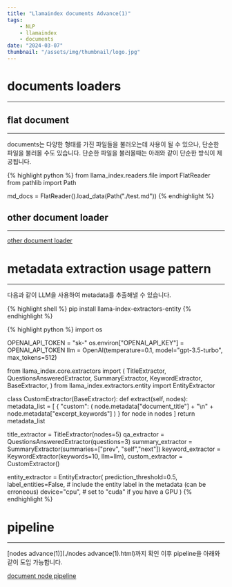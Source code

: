 ```yaml
---
title: "Llamaindex documents Advance(1)"
tags:
    - NLP
    - llamaindex
    - documents
date: "2024-03-07"
thumbnail: "/assets/img/thumbnail/logo.jpg"
---
```


# documents loaders
---

## flat document
---
documents는 다양한 형태를 가진 파일들을 불러오는데 사용이 될 수 있으나, 단순한 파일을 불러올 수도 있습니다. 단순한 파일을 불러올때는 아래와 같이 단순한 방식이 제공됩니다.

{% highlight python %}
from llama_index.readers.file import FlatReader
from pathlib import Path

md_docs = FlatReader().load_data(Path("./test.md"))
{% endhighlight %}

## other document loader
---
[other document loader](https://docs.llamaindex.ai/en/stable/module_guides/loading/connector/modules/)

# metadata extraction usage pattern
---
다음과 같이 LLM을 사용하여 metadata를 추출해낼 수 있습니다.

{% highlight shell %}
pip install llama-index-extractors-entity
{% endhighlight %}

{% highlight python %}
import os

OPENAI_API_TOKEN = "sk-"
os.environ["OPENAI_API_KEY"] = OPENAI_API_TOKEN
llm = OpenAI(temperature=0.1, model="gpt-3.5-turbo", max_tokens=512)

from llama_index.core.extractors import (
    TitleExtractor,
    QuestionsAnsweredExtractor,
    SummaryExtractor,
    KeywordExtractor,
    BaseExtractor,
)
from llama_index.extractors.entity import EntityExtractor

class CustomExtractor(BaseExtractor):
    def extract(self, nodes):
        metadata_list = [
            {
                "custom": (
                    node.metadata["document_title"]
                    + "\n"
                    + node.metadata["excerpt_keywords"]
                )
            }
            for node in nodes
        ]
        return metadata_list

title_extractor = TitleExtractor(nodes=5)
qa_extractor = QuestionsAnsweredExtractor(questions=3)
summary_extractor = SummaryExtractor(summaries=["prev", "self","next"])
keyword_extractor = KeywordExtractor(keywords=10, llm=llm),
custom_extractor = CustomExtractor()

entity_extractor = EntityExtractor(
    prediction_threshold=0.5,
    label_entities=False,  # include the entity label in the metadata (can be erroneous)
    device="cpu",  # set to "cuda" if you have a GPU
)
{% endhighlight %}

# pipeline
---
[nodes advance(1)](./nodes advance(1).html)까지 확인 이후 pipeline을 아래와 같이 도입 가능합니다.

[document node pipeline](./pipeline.html#pipelinew-document-node)